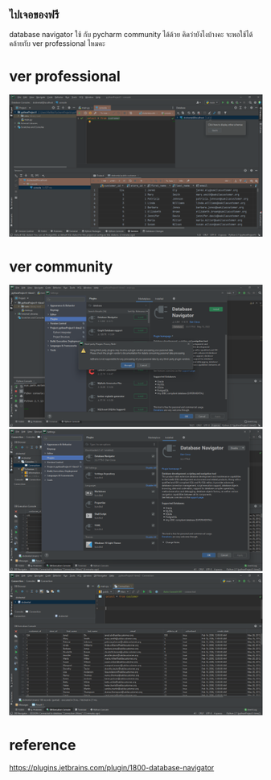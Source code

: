 
ไปเจอของฟรี
------------------------------------------------------------
database navigator 
ใช้ กับ pycharm community ได้ด้วย
คิดว่ายังไงบ้างคะ จะพอใช้ได้คล้ายกับ ver professional ไหมคะ 

# ver professional
<img src="https://github.com/siriMallika/DB_project/blob/main/Screenshot%20(51).png">

# ver community
<img src="https://github.com/siriMallika/DB_project/blob/main/Screenshot%20(52).png">
<img src="https://github.com/siriMallika/DB_project/blob/main/Screenshot%20(53).png">
<img src="https://github.com/siriMallika/DB_project/blob/main/Screenshot%20(54).png">

# reference

https://plugins.jetbrains.com/plugin/1800-database-navigator
